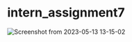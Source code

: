 # intern_assignment7
![Screenshot from 2023-05-13 13-15-02](https://github.com/RiteshK555/intern_assignment7/assets/75241838/e8a86469-2940-4189-a558-04c7d0b0670b)
